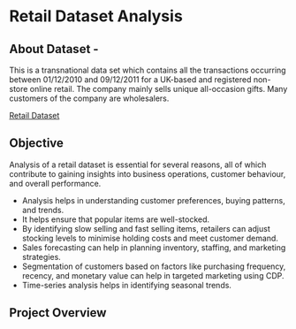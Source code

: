 # Retail Dataset Analysis
## About Dataset - 
This is a transnational data set which contains all the transactions occurring between 01/12/2010 and 09/12/2011 for a UK-based and registered non-store online retail. The company mainly sells unique all-occasion gifts. Many customers of the company are wholesalers.

<a href="https://archive.ics.uci.edu/dataset/352/online+retail"> Retail Dataset </a>

## Objective 
Analysis of a retail dataset is essential for several reasons, all of which contribute to gaining insights into business operations, customer behaviour, and overall performance.
<ul>
<li>Analysis helps in understanding customer preferences, buying patterns, and trends. </li>
<li>It helps ensure that popular items are well-stocked.</li>
<li>By identifying slow selling and fast selling items, retailers can adjust stocking levels to minimise holding costs and meet customer demand.</li>
<li>Sales forecasting can help in planning inventory, staffing, and marketing strategies.</li>
<li>Segmentation of customers based on factors like purchasing frequency, recency, and monetary value can help in targeted marketing using CDP.</li>
<li>Time-series analysis helps in identifying seasonal trends.</li>
</ul>

## Project Overview

